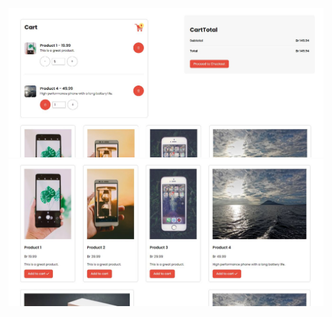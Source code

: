 ![Screenshot 1](https://github.com/ConnaGree/Add-to-cart-feature/blob/main/Scrt-1.JPG)
![Screenshot 2](https://github.com/ConnaGree/Add-to-cart-feature/blob/main/Scrt-2.JPG)
